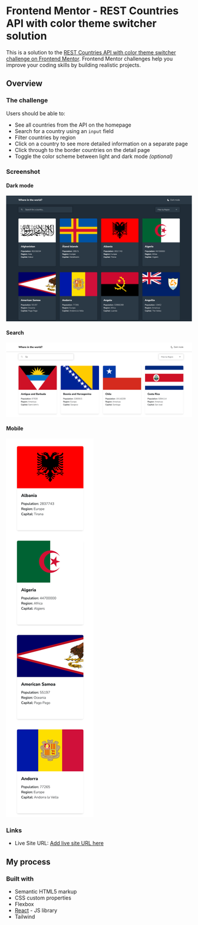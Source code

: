 # Frontend Mentor - REST Countries API with color theme switcher solution

This is a solution to the [REST Countries API with color theme switcher challenge on Frontend Mentor](https://www.frontendmentor.io/challenges/rest-countries-api-with-color-theme-switcher-5cacc469fec04111f7b848ca). Frontend Mentor challenges help you improve your coding skills by building realistic projects.

## Overview

### The challenge

Users should be able to:

- See all countries from the API on the homepage
- Search for a country using an `input` field
- Filter countries by region
- Click on a country to see more detailed information on a separate page
- Click through to the border countries on the detail page
- Toggle the color scheme between light and dark mode _(optional)_

### Screenshot

#### Dark mode

![Dark mode](./screenshots/darkmode.png)

#### Search

![Search](./screenshots/search.png)

#### Mobile

![Mobile](./screenshots/mobile.png)

### Links

- Live Site URL: [Add live site URL here](https://semir709.github.io/rest_countries/)

## My process

### Built with

- Semantic HTML5 markup
- CSS custom properties
- Flexbox
- [React](https://reactjs.org/) - JS library
- Tailwind
